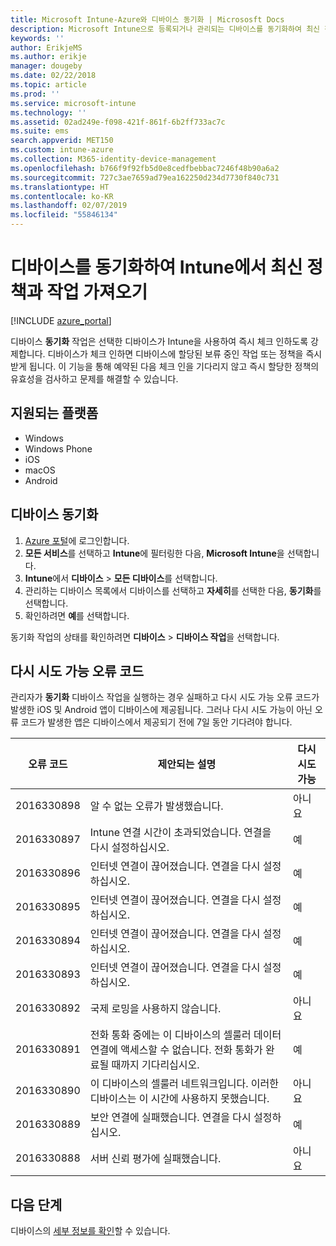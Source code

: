 ```yaml
---
title: Microsoft Intune-Azure와 디바이스 동기화 | Micrososft Docs
description: Microsoft Intune으로 등록되거나 관리되는 디바이스를 동기화하여 최신 정책과 작업을 가져옵니다. Azure Portal을 사용하여 동기화하는 단계를 포함하고 다시 시도할 수 있는 오류 코드를 나열합니다.
keywords: ''
author: ErikjeMS
ms.author: erikje
manager: dougeby
ms.date: 02/22/2018
ms.topic: article
ms.prod: ''
ms.service: microsoft-intune
ms.technology: ''
ms.assetid: 02ad249e-f098-421f-861f-6b2ff733ac7c
ms.suite: ems
search.appverid: MET150
ms.custom: intune-azure
ms.collection: M365-identity-device-management
ms.openlocfilehash: b766f9f92fb5d0e8cedfbebbac7246f48b90a6a2
ms.sourcegitcommit: 727c3ae7659ad79ea162250d234d7730f840c731
ms.translationtype: HT
ms.contentlocale: ko-KR
ms.lasthandoff: 02/07/2019
ms.locfileid: "55846134"
---
```

# <a name="sync-devices-to-get-the-latest-policies-and-actions-with-intune"></a>디바이스를 동기화하여 Intune에서 최신 정책과 작업 가져오기


[!INCLUDE [azure_portal](./includes/azure_portal.md)]

디바이스 **동기화** 작업은 선택한 디바이스가 Intune을 사용하여 즉시 체크 인하도록 강제합니다. 디바이스가 체크 인하면 디바이스에 할당된 보류 중인 작업 또는 정책을 즉시 받게 됩니다. 이 기능을 통해 예약된 다음 체크 인을 기다리지 않고 즉시 할당한 정책의 유효성을 검사하고 문제를 해결할 수 있습니다.

## <a name="supported-platforms"></a>지원되는 플랫폼

- Windows
- Windows Phone
- iOS
- macOS
- Android

## <a name="sync-a-device"></a>디바이스 동기화

1. [Azure 포털](https://portal.azure.com)에 로그인합니다.
2. **모든 서비스**를 선택하고 **Intune**에 필터링한 다음, **Microsoft Intune**을 선택합니다. 
3. **Intune**에서 **디바이스** > **모든 디바이스**를 선택합니다.
4. 관리하는 디바이스 목록에서 디바이스를 선택하고 **자세히**를 선택한 다음, **동기화**를 선택합니다.
5. 확인하려면 **예**를 선택합니다.

동기화 작업의 상태를 확인하려면 **디바이스** > **디바이스 작업**을 선택합니다.

## <a name="retryable-error-codes"></a>다시 시도 가능 오류 코드

관리자가 **동기화** 디바이스 작업을 실행하는 경우 실패하고 다시 시도 가능 오류 코드가 발생한 iOS 및 Android 앱이 디바이스에 제공됩니다. 그러나 다시 시도 가능이 아닌 오류 코드가 발생한 앱은 디바이스에서 제공되기 전에 7일 동안 기다려야 합니다.


| 오류 코드  | 제안되는 설명 | 다시 시도 가능 |
|---|---|---|
| 2016330898 | 알 수 없는 오류가 발생했습니다. | 아니요 |
| 2016330897 | Intune 연결 시간이 초과되었습니다. 연결을 다시 설정하십시오. | 예 |
| 2016330896 | 인터넷 연결이 끊어졌습니다. 연결을 다시 설정하십시오. | 예 |
| 2016330895 | 인터넷 연결이 끊어졌습니다. 연결을 다시 설정하십시오. | 예 |
| 2016330894 | 인터넷 연결이 끊어졌습니다. 연결을 다시 설정하십시오. | 예 |
| 2016330893 | 인터넷 연결이 끊어졌습니다. 연결을 다시 설정하십시오. | 예|
| 2016330892 | 국제 로밍을 사용하지 않습니다. | 아니요|
| 2016330891 | 전화 통화 중에는 이 디바이스의 셀룰러 데이터 연결에 액세스할 수 없습니다. 전화 통화가 완료될 때까지 기다리십시오. | 예|
| 2016330890 | 이 디바이스의 셀룰러 네트워크입니다. 이러한 디바이스는 이 시간에 사용하지 못했습니다. | 아니요|
| 2016330889 | 보안 연결에 실패했습니다. 연결을 다시 설정하십시오. | 예|
| 2016330888 | 서버 신뢰 평가에 실패했습니다. | 아니요|

## <a name="next-steps"></a>다음 단계

디바이스의 [세부 정보를 확인](device-inventory.md)할 수 있습니다.
 
